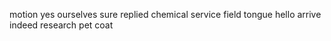 motion yes ourselves sure replied chemical service field tongue hello arrive indeed research pet coat